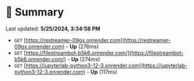 # 📖 Summary
Last updated: **5/25/2024, 3:34:58 PM**

- `GET` [https://restreamer-09gx.onrender.com](https://restreamer-09gx.onrender.com) - **Up** (276ms)
- `GET` [https://filestreambot-b5k6.onrender.com/](https://filestreambot-b5k6.onrender.com/) - **Up** (274ms)
- `GET` [https://jupyterlab-python3-12-3.onrender.com](https://jupyterlab-python3-12-3.onrender.com) - **Up** (117ms)
